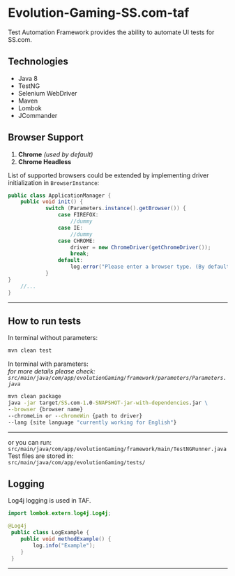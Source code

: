 # Evolution-Gaming-SS.com-taf

Test Automation Framework provides the ability to automate UI tests for SS.com.

## Technologies
- Java 8
- TestNG
- Selenium WebDriver
- Maven
- Lombok
- JCommander

## Browser Support
1. **Chrome** *(used by default)*
2. **Chrome Headless**

List of supported browsers could be extended by implementing driver initialization in `BrowserInstance`:

```java
public class ApplicationManager {
    public void init() {
            switch (Parameters.instance().getBrowser()) {
                case FIREFOX:
                    //dummy
                case IE:
                    //dummy
                case CHROME:
                    driver = new ChromeDriver(getChromeDriver());
                    break;
                default:
                    log.error("Please enter a browser type. (By default: Chrome)");
            }
}
    //...
}
```
---

## How to run tests

In terminal without parameters:
```cmd
mvn clean test 
```

In terminal with parameters:  
_for more details please check:   `src/main/java/com/app/evolutionGaming/framework/parameters/Parameters.java`_  
```cmd
mvn clean package
java -jar target/SS.com-1.0-SNAPSHOT-jar-with-dependencies.jar \
--browser {browser name}
--chromeLin or --chromeWin {path to driver}
--lang {site language "currently working for English"}
```
---
or you can run:   `src/main/java/com/app/evolutionGaming/framework/main/TestNGRunner.java`  
Test files are stored in:   
`src/main/java/com/app/evolutionGaming/tests/` 

## Logging
Log4j logging is used in TAF.

```java
import lombok.extern.log4j.Log4j;

@Log4j
 public class LogExample {
    public void methodExample() {
        log.info("Example");
    }
 }
```

---




